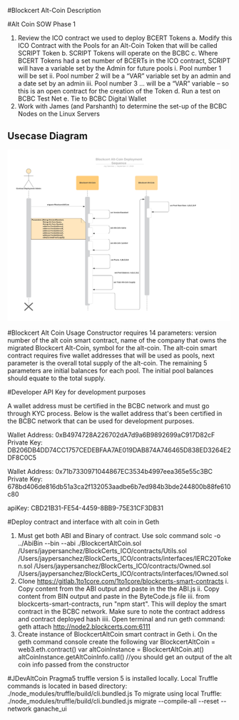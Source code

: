 #Blockcert Alt-Coin Description


#Alt Coin SOW Phase 1
1.	Review the ICO contract we used to deploy BCERT Tokens
        a.	Modify this ICO Contract with the Pools for an Alt-Coin Token that will be         called SCRIPT Token
        b.	SCRIPT Tokens will operate on the BCBC
        c.	Where BCERT Tokens had a set number of BCERTs in the ICO contract, SCRIPT will     have a variable set by the Admin for future pools
                i.	Pool number 1 will be set
                ii.	Pool number 2 will be a “VAR” variable set by an admin and a date set      by an admin
                iii.    Pool number 3 … will be a “VAR” variable – so this is an open              contract for the creation of the Token
        d.	Run a test on BCBC Test Net
        e.	Tie to BCBC Digital Wallet 
2.	Work with James (and Parshanth) to determine the set-up of the BCBC Nodes on the Linux     Servers

## Usecase Diagram

<img src="./Blockcert Alt-Coin Deployment Sequence.png" width="500">


#Blockcert Alt Coin Usage
Constructor requires 14 parameters: version number of the alt coin smart contract, name of the company that owns the migrated Blockcert Alt-Coin, symbol for the alt-coin.  The alt-coin smart contract requires five wallet addresses that will be used as pools, next parameter is the overall total supply of the alt-coin.  The remaining 5 parameters are initial balances for each pool.  The initial pool balances should equate to the total supply.

#Developer API Key for development purposes

A wallet address must be certified in the BCBC network and must go through KYC process.  Below is the wallet address that's been certified in the BCBC network that can be used for development purposes.

Wallet Address: 0xB4974728A226702dA7d9a6B9892699aC917D82cF
Private Key: DB206DB4DD74CC1757CEDEBFAA7AE019DAB874A746465D838ED3264E2DF8C0C5

Wallet Address: 0x71b7330971044867EC3534b4997eea365e55c3BC
Private Key: 678bd406de816db51a3ca2f132053aadbe6b7ed984b3bde244800b88fe610c80

apiKey: CBD21B31-FE54-4459-8BB9-75E31CF3DB31

#Deploy contract and interface with alt coin in Geth
1. Must get both ABI and Binary of contract.  Use solc command
        solc -o ../AbiBin --bin --abi ./BlockcertAltCoin.sol /Users/jaypersanchez/BlockCerts_ICO/contracts/Utils.sol /Users/jaypersanchez/BlockCerts_ICO/contracts/interfaces/IERC20Token.sol /Users/jaypersanchez/BlockCerts_ICO/contracts/Owned.sol /Users/jaypersanchez/BlockCerts_ICO/contracts/interfaces/IOwned.sol
2. Clone https://gitlab.1to1core.com/1to1core/blockcerts-smart-contracts
        i. Copy content from the ABI output and paste in the the ABI.js
        ii. Copy content from BIN output and paste in the ByteCode.js file
        iii. from blockcerts-smart-contracts, run "npm start".  This will deploy the smart contract in the BCBC network.  Make sure to note the contract address and contract deployed hash
        iiii. Open terminal and run geth command: geth attach http://node2.blockcerts.com:6111
3. Create instance of BlockcertAltCoin smart contract in Geth
        i. On the geth command console create the following
                var BlockcertAltCoin = web3.eth.contract(<copy and paste the ABI from the ABI file>)
                var altCoinInstance = BlockcertAltCoin.at(<paste the contract deployed address>)
                altCoinInstance.getAltCoinInfo.call() //you should get an output of the alt coin info passed from the constructor

#JDevAltCoin Pragma5
truffle version 5 is installed locally.  Local Truffle commands is located in based directory:
        ./node_modules/truffle/build/cli.bundled.js
To migrate using local Truffle:  ./node_modules/truffle/build/cli.bundled.js migrate --compile-all --reset --network ganache_ui




